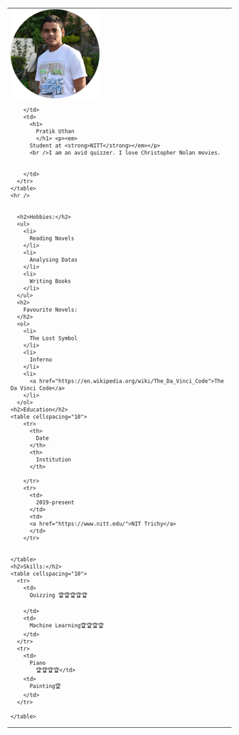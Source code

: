 <!DOCTYPE html>
<html>
  <head>
    <meta charset ="utf=8">
   <title>Pratik Uthan</title>
   </head>
  <body>
    <table cellspacing="20">
      <tr>
        <td><img src="circle-cropped.png" alt ="Pratik" width="200"/>

        </td>
        <td>
          <h1>
            Pratik Uthan
            </h1> <p><em>
          Student at <strong>NITT</strong></em></p>
          <br />I am an avid quizzer. I love Christopher Nolan movies.


        </td>
      </tr>
    </table>
    <hr />


      <h2>Hobbies:</h2>
      <ul>
        <li>
          Reading Novels
        </li>
        <li>
          Analysing Datas
        </li>
        <li>
          Writing Books
        </li>
      </ul>
      <h2>
        Favourite Novels:
      </h2>
      <ol>
        <li>
          The Lost Symbol
        </li>
        <li>
          Inferno
        </li>
        <li>
          <a href="https://en.wikipedia.org/wiki/The_Da_Vinci_Code">The Da Vinci Code</a>
        </li>
      </ol>
    <h2>Education</h2>
    <table cellspacing="10">
        <tr>
          <th>
            Date
          </th>
          <th>
            Institution
          </th>

        </tr>
        <tr>
          <td>
            2019-present
          </td>
          <td>
          <a href="https://www.nitt.edu/">NIT Trichy</a>
          </td>
        </tr>


    </table>
    <h2>Skills:</h2>
    <table cellspacing="10">
      <tr>
        <td>
          Quizzing 🏆🏆🏆🏆🏆

        </td>
        <td>
          Machine Learning🏆🏆🏆🏆
        </td>
      </tr>
      <tr>
        <td>
          Piano
            🏆🏆🏆🏆</td>
        <td>
          Painting🏆
        </td>
      </tr>

    </table>

  </body>
</html>

